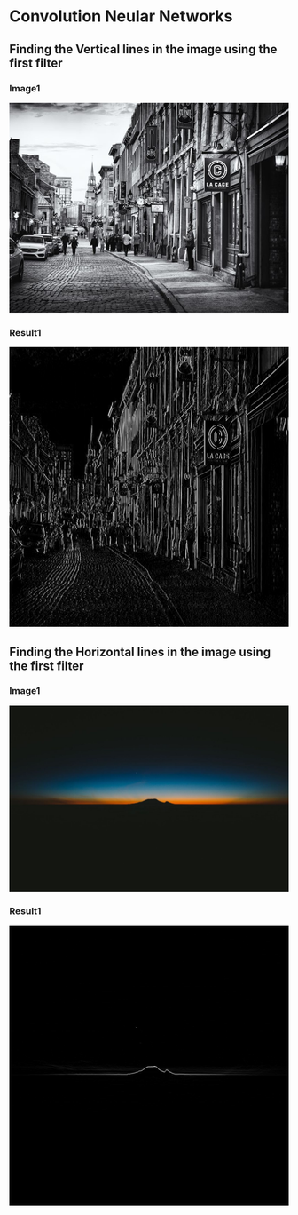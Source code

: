 # Convolution Neular Networks

## Finding the Vertical lines in the image using the first filter

### Image1
<img src="https://github.com/fark00/DS-Arch/blob/master/CNN-Convolution/image1.jpeg">

### Result1
<img src="https://github.com/fark00/DS-Arch/blob/master/CNN-Convolution/result1.PNG">

## Finding the Horizontal lines in the image using the first filter

### Image1
<img src="https://github.com/fark00/DS-Arch/blob/master/CNN-Convolution/image2.jpeg">

### Result1
<img src="https://github.com/fark00/DS-Arch/blob/master/CNN-Convolution/result2.PNG">

